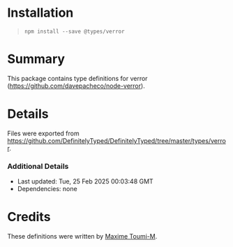 # Installation
> `npm install --save @types/verror`

# Summary
This package contains type definitions for verror (https://github.com/davepacheco/node-verror).

# Details
Files were exported from https://github.com/DefinitelyTyped/DefinitelyTyped/tree/master/types/verror.

### Additional Details
 * Last updated: Tue, 25 Feb 2025 00:03:48 GMT
 * Dependencies: none

# Credits
These definitions were written by [Maxime Toumi-M](https://github.com/max4t).
